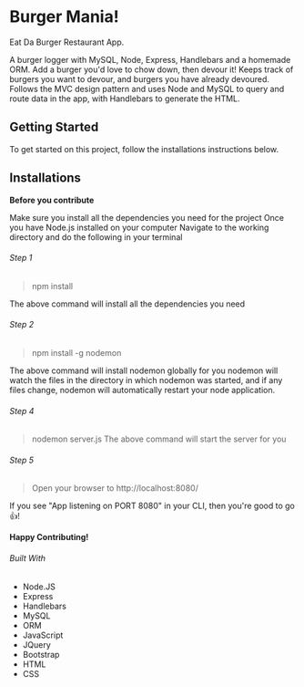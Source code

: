 # Burger Mania!

Eat Da Burger Restaurant App.

A burger logger with MySQL, Node, Express, Handlebars and a homemade ORM. 
Add a burger you'd love to chow down, then devour it! Keeps track of burgers you want 
to devour, and burgers you have already devoured.
Follows the MVC design pattern and uses Node and MySQL to query and route data in the app, 
with Handlebars to generate the HTML.

## Getting Started

To get started on this project, follow the installations instructions below.

## Installations

**Before you contribute**

Make sure you install all the dependencies you need for the project
Once you have Node.js installed on your computer
Navigate to the working directory and do the following in your terminal

###### Step 1
> npm install

The above command will install all the dependencies you need


###### Step 2
> npm install -g nodemon

The above command will install nodemon globally for you
nodemon will watch the files in the directory in which nodemon was started, and if any files 
change, nodemon will automatically restart your node application.

###### Step 4
> nodemon server.js
The above command will start the server for you


###### Step 5
> Open your browser to http://localhost:8080/

If you see "App listening on PORT 8080" in your CLI, then you're good to go :thumbsup:!

**Happy Contributing!**

###### Built With
* Node.JS
* Express
* Handlebars
* MySQL
* ORM
* JavaScript
* JQuery
* Bootstrap
* HTML
* CSS
